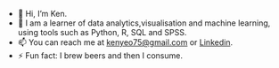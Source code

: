 - 👋 Hi, I’m Ken.
- 🌱 I am a learner of data analytics,visualisation and machine learning, using tools such as Python, R, SQL and SPSS.
- 📫 You can reach me at kenyeo75@gmail.com or <a href="https://www.linkedin.com/in/kenyeokp/">Linkedin</a>.
- ⚡ Fun fact: I brew beers and then I consume.

<!---
KenYeoKP/KenYeoKP is a ✨ special ✨ repository because its `README.md` (this file) appears on your GitHub profile.
You can click the Preview link to take a look at your changes.
--->
